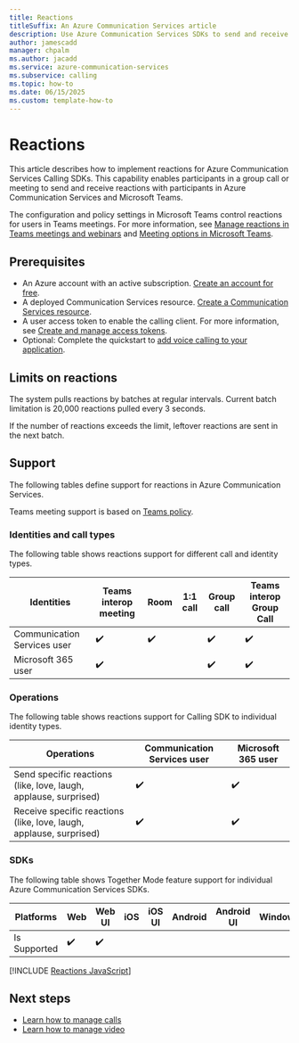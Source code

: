 ```yaml
---
title: Reactions
titleSuffix: An Azure Communication Services article
description: Use Azure Communication Services SDKs to send and receive reactions.
author: jamescadd
manager: chpalm
ms.author: jacadd
ms.service: azure-communication-services
ms.subservice: calling
ms.topic: how-to 
ms.date: 06/15/2025
ms.custom: template-how-to
---
```


# Reactions

This article describes how to implement reactions for Azure Communication Services Calling SDKs. This capability enables participants in a group call or meeting to send and receive reactions with participants in Azure Communication Services and Microsoft Teams. 

The configuration and policy settings in Microsoft Teams control reactions for users in Teams meetings. For more information, see [Manage reactions in Teams meetings and webinars](/microsoftteams/manage-reactions-meetings) and [Meeting options in Microsoft Teams](https://support.microsoft.com/office/meeting-options-in-microsoft-teams-53261366-dbd5-45f9-aae9-a70e6354f88e).

## Prerequisites

- An Azure account with an active subscription. [Create an account for free](https://azure.microsoft.com/free/?WT.mc_id=A261C142F). 
- A deployed Communication Services resource. [Create a Communication Services resource](../../quickstarts/create-communication-resource.md).
- A user access token to enable the calling client. For more information, see [Create and manage access tokens](../../quickstarts/identity/access-tokens.md).
- Optional: Complete the quickstart to [add voice calling to your application](../../quickstarts/voice-video-calling/getting-started-with-calling.md).

## Limits on reactions

The system pulls reactions by batches at regular intervals. Current batch limitation is 20,000 reactions pulled every 3 seconds.

If the number of reactions exceeds the limit, leftover reactions are sent in the next batch.

## Support

The following tables define support for reactions in Azure Communication Services.

Teams meeting support is based on [Teams policy](/microsoftteams/manage-reactions-meetings).

### Identities and call types

The following table shows reactions support for different call and identity types. 

| Identities | Teams interop meeting | Room | 1:1 call | Group call | Teams interop Group Call |
| --- | --- | --- | --- | --- | --- |
| Communication Services user | ✔️ | ✔️ |   | ✔️ | ✔️ |
| Microsoft 365 user	| ✔️ |   |   | ✔️ | ✔️ |

### Operations

The following table shows reactions support for Calling SDK to individual identity types. 

| Operations | Communication Services user | Microsoft 365 user |
| --- | --- | --- |
| Send specific reactions (like, love, laugh, applause, surprised) | ✔️ | ✔️ |
| Receive specific reactions (like, love, laugh, applause, surprised) | ✔️ | ✔️ |

### SDKs

The following table shows Together Mode feature support for individual Azure Communication Services SDKs.

| Platforms | Web | Web UI | iOS | iOS UI | Android | Android UI | Windows |
| --- | --- | --- | --- | --- | --- | --- | --- |
| Is Supported | ✔️ | ✔️ |   |   |   |   |   |


[!INCLUDE [Reactions JavaScript](./includes/reactions/reactions-web.md)]

## Next steps

- [Learn how to manage calls](./manage-calls.md)
- [Learn how to manage video](./manage-video.md)

